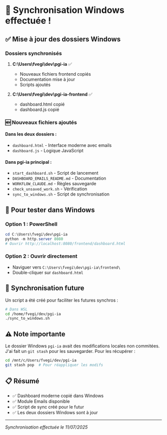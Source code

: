 # 📂 Synchronisation Windows effectuée !

## ✅ Mise à jour des dossiers Windows

### Dossiers synchronisés
1. **C:\Users\fvegi\dev\pgi-ia** ✅
   - Nouveaux fichiers frontend copiés
   - Documentation mise à jour
   - Scripts ajoutés

2. **C:\Users\fvegi\dev\pgi-ia-frontend** ✅
   - dashboard.html copié
   - dashboard.js copié

### 🆕 Nouveaux fichiers ajoutés

#### Dans les deux dossiers :
- `dashboard.html` - Interface moderne avec emails
- `dashboard.js` - Logique JavaScript

#### Dans pgi-ia principal :
- `start_dashboard.sh` - Script de lancement
- `DASHBOARD_EMAILS_README.md` - Documentation
- `WORKFLOW_CLAUDE.md` - Règles sauvegarde
- `check_unsaved_work.sh` - Vérification
- `sync_to_windows.sh` - Script de synchronisation

## 🚀 Pour tester dans Windows

### Option 1 : PowerShell
```powershell
cd C:\Users\fvegi\dev\pgi-ia
python -m http.server 8080
# Ouvrir http://localhost:8080/frontend/dashboard.html
```

### Option 2 : Ouvrir directement
- Naviguer vers `C:\Users\fvegi\dev\pgi-ia\frontend\`
- Double-cliquer sur `dashboard.html`

## 🔄 Synchronisation future

Un script a été créé pour faciliter les futures synchros :
```bash
# Dans WSL
cd /home/fvegi/dev/pgi-ia
./sync_to_windows.sh
```

## ⚠️ Note importante

Le dossier Windows `pgi-ia` avait des modifications locales non commitées.
J'ai fait un `git stash` pour les sauvegarder. Pour les récupérer :

```bash
cd /mnt/c/Users/fvegi/dev/pgi-ia
git stash pop  # Pour réappliquer les modifs
```

## 📋 Résumé

- ✅ Dashboard moderne copié dans Windows
- ✅ Module Emails disponible
- ✅ Script de sync créé pour le futur
- ✅ Les deux dossiers Windows sont à jour

---
*Synchronisation effectuée le 11/07/2025*
